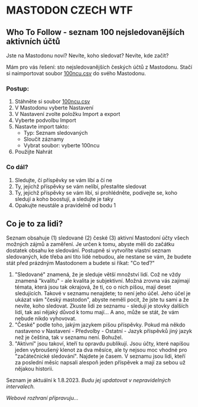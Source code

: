 # MASTODON CZECH WTF

## Who To Follow - seznam 100 nejsledovanějších aktivních účtů

Jste na Mastodonu noví? Nevíte, koho sledovat? Nevíte, kde začít?

Mám pro vás řešení: sto nejsledovanějších českých účtů z Mastodonu. Stačí si naimportovat soubor [100ncu.csv](https://raw.githubusercontent.com/maly/mastodonwtfcz/master/100ncu.csv) do svého Mastodonu.

### Postup:

1. Stáhněte si soubor [100ncu.csv](https://raw.githubusercontent.com/maly/mastodonwtfcz/master/100ncu.csv)
2. V Mastodonu vyberte Nastavení
3. V Nastavení zvolte položku Import a export
4. Vyberte podvolbu Import
5. Nastavte import takto:
   - Typ: Seznam sledovaných
   - Sloučit záznamy
   - Vybrat soubor: vyberte 100ncu
6. Použijte Nahrát

### Co dál?

1. Sledujte, čí příspěvky se vám líbí a čí ne
2. Ty, jejichž příspěvky se vám nelíbí, přestaňte sledovat
3. Ty, jejichž příspěvky se vám líbí, si prohlédněte, podívejte se, koho sledují a koho boostují, a sledujte je taky
4. Opakujte neustále a pravidelně od bodu 1

## Co je to za lidi?

Seznam obsahuje (1) sledované (2) české (3) aktivní Mastodoní účty všech možných zájmů a zaměření. Je určen k tomu, abyste měli do začátku dostatek obsahu ke sledování. Postupně si vytvoříte vlastní seznam sledovaných, kde třeba ani tito lidé nebudou, ale nestane se vám, že budete stát před prázdným Mastodonem a budete si říkat: "Co teď?"

1. "Sledované" znamená, že je sleduje větší množství lidí. Což ne vždy znamená "kvalitu" - ale kvalita je subjektivní. Možná zrovna vás zajímají témata, která jsou tak okrajová, že ti, co o nich píšou, mají deset sledujících. Takové v seznamu nenajdete; to není jeho účel. Jeho účel je ukázat vám "český mastodon", abyste neměli pocit, že jste tu sami a že nevíte, koho sledovat. Zkuste lidi ze seznamu - sledují je stovky dalších lidí, tak asi nějaký důvod k tomu mají... A ano, může se stát, že vám nebude nikdo vyhovovat.
2. "České" podle toho, jakým jazykem píšou příspěvky. Pokud má někdo nastaveno v Nastavení - Předvolby - Ostatní - Jazyk příspěvků jiný jazyk než je čeština, tak v seznamu není. Bohužel.
3. "Aktivní" jsou takoví, kteří tu opravdu publikují. Jsou účty, které napíšou jeden vybroušený klenot za dva měsíce, ale ty nejsou moc vhodné pro "začátečnické sledování". Najdete je časem. V seznamu jsou lidi, kteří za poslední měsíc napsali alespoň jeden příspěvek a mají za sebou už nějakou historii.

Seznam je aktuální k 1.8.2023. *Budu jej updatovat v nepravidelných intervalech.*

_Webové rozhraní připravuju..._